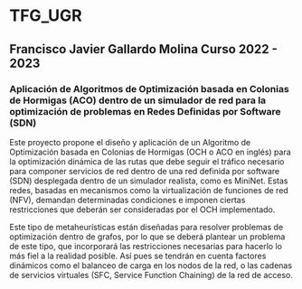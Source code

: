 # TFG_UGR
## Francisco Javier Gallardo Molina Curso 2022 - 2023
### Aplicación de Algoritmos de Optimización basada en Colonias de Hormigas (ACO) dentro de un simulador de red para la optimización de problemas en Redes Definidas por Software (SDN)

Este proyecto propone el diseño y aplicación de un Algoritmo de Optimización basada en Colonias de Hormigas (OCH o ACO en inglés) para la optimización dinámica de las rutas que debe seguir el tráfico necesario para componer servicios de red dentro de una red definida por software (SDN) desplegada dentro de un simulador realista, como es MiniNet. Estas redes, basadas en mecanismos como la virtualización de funciones de red (NFV), demandan determinadas condiciones e imponen ciertas restricciones que deberán ser consideradas por el OCH implementado.

Este tipo de metaheurísticas están diseñadas para resolver problemas de optimización dentro de grafos, por lo que se deberá plantear un problema de este tipo, que incorporará las restricciones necesarias para hacerlo lo más fiel a la realidad posible. Así pues se tendrán en cuenta factores dinámicos como el balanceo de carga en los nodos de la red, o las cadenas de servicios virtuales (SFC, Service Function Chaining) de la red de acceso.